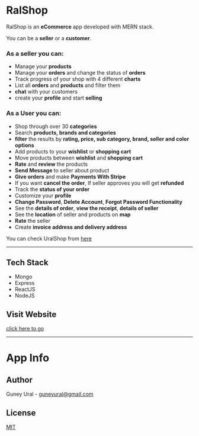 # RalShop

RalShop is an **eCommerce** app developed with MERN stack. 

You can be a **seller** or a **customer**.

### As a **seller** you can:
- Manage your **products** 
- Manage your **orders** and change the status of **orders**
- Track progress of your shop with 4 different **charts**
- List all **orders** and **products** and filter them
- **chat** with your customers
- create your **profile** and start **selling**

### As a **User** you can:
- Shop through over 30 **categories** 
- Search **products, brands and categories**
- **filter** the results by **rating, price, sub category, brand, seller and color options**
- Add products to your **wishlist** or **shopping cart**
- Move products between **wishlist** and **shopping cart**
- **Rate** and **review** the products
- **Send Message** to seller about product
- **Give orders** and make **Payments With Stripe**
- If you want **cancel the order**, If seller approves you will get **refunded**
- Track the **status of your order**
- Customize your **profile**
- **Change Password**, **Delete Account**, **Forgot Password Functionality**
- See the **details of order**, **view the receipt**, **details of seller**
- See the **location** of seller and products on **map**
- **Rate** the seller
- Create **invoice address and delivery address**

You can check UralShop from [here](https://practical-carson-947785.netlify.app/)

-----

## Tech Stack

- Mongo
- Express
- ReactJS
- NodeJS

## Visit Website
  
  [click here to go](https://practical-carson-947785.netlify.app/)
  
---

# App Info

## Author

Guney Ural - guneyural@gmail.com

## License

[MIT](https://choosealicense.com/licenses/mit/)
